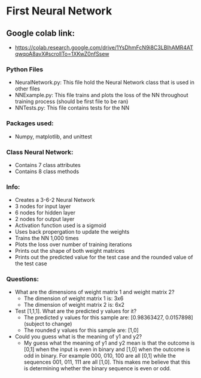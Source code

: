 # First Neural Network
## Google colab link: 
- https://colab.research.google.com/drive/1YsDhmFcN9i8C3LBlhAMR4ATqwqoA8avX#scrollTo=1XKwZ0nfSsew

### Python Files
- NeuralNetwork.py: This file hold the Neural Network class that is used in other files
- NNExample.py: This file trains and plots the loss of the NN throughout training process (should be first file to be ran)
- NNTests.py: This file contains tests for the NN

### Packages used:
- Numpy, matplotlib, and unittest

### Class Neural Network:
- Contains 7 class attributes
- Contains 8 class methods

### Info:
- Creates a 3-6-2 Neural Network
- 3 nodes for input layer
- 6 nodes for hidden layer
- 2 nodes for output layer
- Activation function used is a sigmoid
- Uses back propergation to update the weights
- Trains the NN 1,000 times
- Plots the loss over number of training iterations
- Prints out the shape of both weight matrices
- Prints out the predicted value for the test case and the rounded value of the test case

### Questions:
- What are the dimensions of weight matrix 1 and weight matrix 2?
  - The dimension of weight matrix 1 is: 3x6
  - The dimension of weight matrix 2 is: 6x2
- Test [1,1,1]. What are the predicted y values for it?
  - The predicted y values for this sample are: [0.98363427, 0.0157898] (subject to change)
  - The rounded y values for this sample are: [1,0]
- Could you guess what is the meaning of y1 and y2?
  - My guess what the meaning of y1 and y2 mean is that the outcome is [0,1] when the input is even in binary and [1,0] when the outcome is odd in binary. For example 000, 010, 100 are all [0,1] while the sequences 001, 011, 111 are all [1,0]. This makes me believe that this is determining whether the binary sequence is even or odd.
